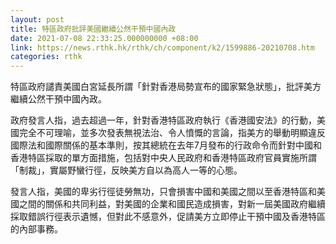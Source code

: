 ```yaml
---
layout: post
title: 特區政府批評美國繼續公然干預中國內政
date: 2021-07-08 22:33:25.000000000 +08:00
link: https://news.rthk.hk/rthk/ch/component/k2/1599886-20210708.htm
categories: rthk
---
```


特區政府譴責美國白宮延長所謂「針對香港局勢宣布的國家緊急狀態」，批評美方繼續公然干預中國內政。

政府發言人指，過去超過一年，針對香港特區政府執行《香港國安法》的行動，美國完全不可理喻，並多次發表無視法治、令人憤慨的言論，指美方的舉動明顯違反國際法和國際關係的基本準則，按其總統在去年7月發布的行政命令而針對中國和香港特區採取的單方面措施，包括對中央人民政府和香港特區政府官員實施所謂「制裁」，實屬野蠻行徑，反映美方自以為高人一等的心態。

發言人指，美國的卑劣行徑徒勞無功，只會損害中國和美國之間以至香港特區和美國之間的關係和共同利益，對美國的企業和國民造成損害，對新一屆美國政府繼續採取錯誤行徑表示遺憾，但對此不感意外，促請美方立即停止干預中國及香港特區的內部事務。
